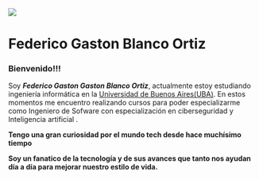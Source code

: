 <img src="images/fedegbo.ico" style="img{width:250px; height:250px;} img{border-radius:345px;}">
<h1 style="h1{text-align:center};">Federico Gaston Blanco Ortiz</h1>

<h3 style="h3{color:lightblue;}">Bienvenido!!!</h3>
<p>Soy <b><i>Federico Gaston Gaston Blanco Ortiz</i></b>, actualmente estoy estudiando ingeniería informática en la <a href="https://www.uba.ar/" class="uba" style=".uba:hover{color:green;text-decoration:none; .uba{color:black;background:#fff;text-decoration:none;}">Universidad de Buenos Aires(UBA)</a>. En estos momentos me encuentro realizando cursos para poder especializarme como Ingeniero de Sofware con especialización en ciberseguridad y Inteligencia artificial .</p>

 <b class="b1">Tengo una gran curiosidad por el mundo tech desde hace muchísimo tiempo</b>

 <b class="b2">Soy un fanatico de la tecnología y de sus avances que tanto nos ayudan día a día para mejorar nuestro estilo de vida.</b>


